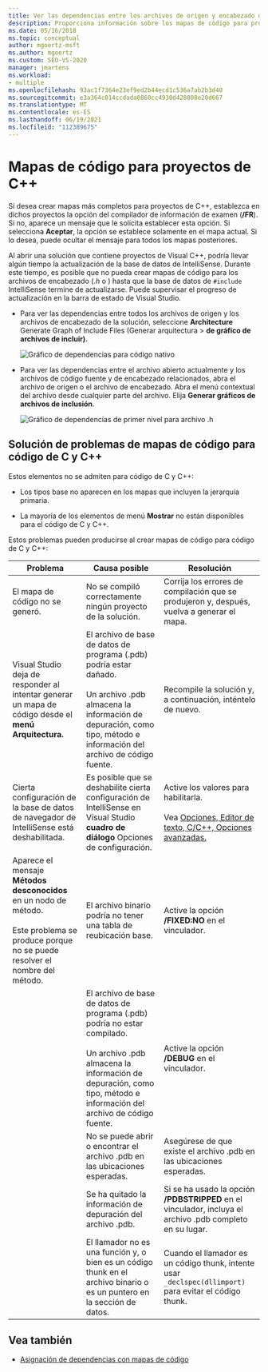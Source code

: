 ```yaml
---
title: Ver las dependencias entre los archivos de origen y encabezado de C++
description: Proporciona información sobre los mapas de código para proyectos de C++.
ms.date: 05/16/2018
ms.topic: conceptual
author: mgoertz-msft
ms.author: mgoertz
ms.custom: SEO-VS-2020
manager: jmartens
ms.workload:
- multiple
ms.openlocfilehash: 93ac1f7364e23ef9ed2b44ecd1c536a7ab2b3d40
ms.sourcegitcommit: e3a364c014ccdada0860cc4930d428808e20d667
ms.translationtype: MT
ms.contentlocale: es-ES
ms.lasthandoff: 06/19/2021
ms.locfileid: "112389675"
---
```

# <a name="code-maps-for-c-projects"></a>Mapas de código para proyectos de C++

Si desea crear mapas más completos para proyectos de C++, establezca en dichos proyectos la opción del compilador de información de examen (**/FR**). Si no, aparece un mensaje que le solicita establecer esta opción. Si selecciona **Aceptar**, la opción se establece solamente en el mapa actual. Si lo desea, puede ocultar el mensaje para todos los mapas posteriores.

Al abrir una solución que contiene proyectos de Visual C++, podría llevar algún tiempo la actualización de la base de datos de IntelliSense. Durante este tiempo, es posible que no pueda crear mapas de código para los archivos de encabezado (*.h* o ) hasta que la base de datos de `#include` IntelliSense termine de actualizarse. Puede supervisar el progreso de actualización en la barra de estado de Visual Studio.

- Para ver las dependencias entre todos los archivos de origen y los archivos de encabezado de la solución, seleccione **Architecture** Generate Graph of Include Files (Generar arquitectura  >  **de gráfico de archivos de incluir).**

   ![Gráfico de dependencias para código nativo](../modeling/media/dependencygraphgeneral_nativecode.png)

- Para ver las dependencias entre el archivo abierto actualmente y los archivos de código fuente y de encabezado relacionados, abra el archivo de origen o el archivo de encabezado. Abra el menú contextual del archivo desde cualquier parte del archivo. Elija **Generar gráficos de archivos de inclusión**.

   ![Gráfico de dependencias de primer nivel para archivo .h](../modeling/media/dependencygraph_native_firstlevel.png)

## <a name="troubleshoot-code-maps-for-c-and-c-code"></a>Solución de problemas de mapas de código para código de C y C++

Estos elementos no se admiten para código de C y C++:

- Los tipos base no aparecen en los mapas que incluyen la jerarquía primaria.

- La mayoría de los elementos de menú **Mostrar** no están disponibles para el código de C y C++.

Estos problemas pueden producirse al crear mapas de código para código de C y C++:

|**Problema**|**Causa posible**|**Resolución**|
|-|-|-|
|El mapa de código no se generó.|No se compiló correctamente ningún proyecto de la solución.|Corrija los errores de compilación que se produjeron y, después, vuelva a generar el mapa.|
|Visual Studio deja de responder al intentar generar un mapa de código desde el **menú Arquitectura.**|El archivo de base de datos de programa (.pdb) podría estar dañado.<br /><br /> Un archivo .pdb almacena la información de depuración, como tipo, método e información del archivo de código fuente.|Recompile la solución y, a continuación, inténtelo de nuevo.|
|Cierta configuración de la base de datos de navegador de IntelliSense está deshabilitada.|Es posible que se deshabilite cierta configuración de IntelliSense en Visual Studio **cuadro de diálogo** Opciones de configuración.|Active los valores para habilitarla.<br /><br /> Vea [Opciones, Editor de texto, C/C++, Opciones avanzadas.](../ide/reference/options-text-editor-c-cpp-advanced.md)|
|Aparece el mensaje **Métodos desconocidos** en un nodo de método.<br /><br /> Este problema se produce porque no se puede resolver el nombre del método.|El archivo binario podría no tener una tabla de reubicación base.|Active la opción **/FIXED:NO** en el vinculador.|
||El archivo de base de datos de programa (.pdb) podría no estar compilado.<br /><br /> Un archivo .pdb almacena la información de depuración, como tipo, método e información del archivo de código fuente.|Active la opción **/DEBUG** en el vinculador.|
||No se puede abrir o encontrar el archivo .pdb en las ubicaciones esperadas.|Asegúrese de que existe el archivo .pdb en las ubicaciones esperadas.|
||Se ha quitado la información de depuración del archivo .pdb.|Si se ha usado la opción **/PDBSTRIPPED** en el vinculador, incluya el archivo .pdb completo en su lugar.|
||El llamador no es una función y, o bien es un código thunk en el archivo binario o es un puntero en la sección de datos.|Cuando el llamador es un código thunk, intente usar `_declspec(dllimport)` para evitar el código thunk.|

## <a name="see-also"></a>Vea también

- [Asignación de dependencias con mapas de código](../modeling/map-dependencies-across-your-solutions.md)
